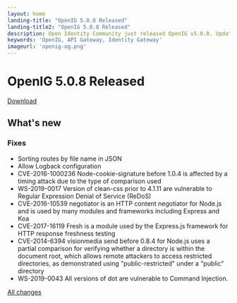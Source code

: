 ```yaml
---
layout: home
landing-title: "OpenIG 5.0.8 Released"
landing-title2: "OpenIG 5.0.8 Released"
description: Open Identity Community just released OpenIG v5.0.8. Update logging, routes configuration, security issues fix
keywords: 'OpenIG, API Gateway, Identity Gateway'
imageurl: 'openig-og.png'
---
```

# OpenIG 5.0.8 Released
[Download](https://github.com/OpenIdentityPlatform/OpenIG/releases/tag/5.0.8)

## What's new

### Fixes

* Sorting routes by file name in JSON
* Allow Logback configuration
* CVE-2016-1000236 Node-cookie-signature before 1.0.4 is affected by a timing attack due to the type of comparison used
* WS-2019-0017 Version of clean-css prior to 4.1.11 are vulnerable to Regular Expression Denial of Service (ReDoS)
* CVE-2016-10539 negotiator is an HTTP content negotiator for Node.js and is used by many modules and frameworks including Express and Koa
* CVE-2017-16119 Fresh is a module used by the Express.js framework for HTTP response freshness testing
* CVE-2014-6394 visionmedia send before 0.8.4 for Node.js uses a partial comparison for verifying whether a directory is within the document root, which allows remote attackers to access restricted directories, as demonstrated using "public-restricted" under a "public" directory
* WS-2019-0043 All versions of dot are vulnerable to Command Injection.

[All changes](https://github.com/OpenIdentityPlatform/OpenIG/compare/7e6e2ebbe1b0dab3cd853bff54877c82266355d6...4a71694e529360467e33ee91ccbc61b7539e5517)

